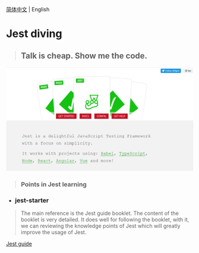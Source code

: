 [简体中文](./README.md) | English

# Jest diving
> ## Talk is cheap. Show me the code.

![](./assets/Jest.png)

> ### Points in Jest learning

* ### jest-starter
> The main reference is the Jest guide booklet. The content of the booklet is very detailed. It does well for following the booklet, with it, we can reviewing the knowledge points of Jest which will greatly improve the usage of Jest.

  [Jest guide](https://github.yanhaixiang.com/jest-tutorial/)
